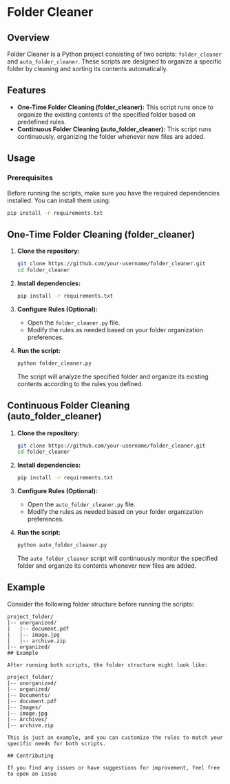 # Folder Cleaner

## Overview

Folder Cleaner is a Python project consisting of two scripts: `folder_cleaner` and `auto_folder_cleaner`. These scripts are designed to organize a specific folder by cleaning and sorting its contents automatically.

## Features

- **One-Time Folder Cleaning (folder_cleaner):** This script runs once to organize the existing contents of the specified folder based on predefined rules.
- **Continuous Folder Cleaning (auto_folder_cleaner):** This script runs continuously, organizing the folder whenever new files are added.

## Usage

### Prerequisites

Before running the scripts, make sure you have the required dependencies installed. You can install them using:

```bash
pip install -r requirements.txt
```
## One-Time Folder Cleaning (folder_cleaner)

1. **Clone the repository:**

    ```bash
    git clone https://github.com/your-username/folder_cleaner.git
    cd folder_cleaner
    ```

2. **Install dependencies:**

    ```bash
    pip install -r requirements.txt
    ```

3. **Configure Rules (Optional):**

   - Open the `folder_cleaner.py` file.
   - Modify the rules as needed based on your folder organization preferences.

4. **Run the script:**

    ```bash
    python folder_cleaner.py
    ```

   The script will analyze the specified folder and organize its existing contents according to the rules you defined.

## Continuous Folder Cleaning (auto_folder_cleaner)

1. **Clone the repository:**

    ```bash
    git clone https://github.com/your-username/folder_cleaner.git
    cd folder_cleaner
    ```

2. **Install dependencies:**

    ```bash
    pip install -r requirements.txt
    ```

3. **Configure Rules (Optional):**

   - Open the `auto_folder_cleaner.py` file.
   - Modify the rules as needed based on your folder organization preferences.

4. **Run the script:**

    ```bash
    python auto_folder_cleaner.py
    ```

   The `auto_folder_cleaner` script will continuously monitor the specified folder and organize its contents whenever new files are added.

## Example

Consider the following folder structure before running the scripts:

```plaintext
project_folder/
|-- unorganized/
|   |-- document.pdf
|   |-- image.jpg
|   |-- archive.zip
|-- organized/
## Example

After running both scripts, the folder structure might look like:

project_folder/
|-- unorganized/
|-- organized/
|-- Documents/
|-- document.pdf
|-- Images/
|-- image.jpg
|-- Archives/
|-- archive.zip

This is just an example, and you can customize the rules to match your specific needs for both scripts.

## Contributing

If you find any issues or have suggestions for improvement, feel free to open an issue
